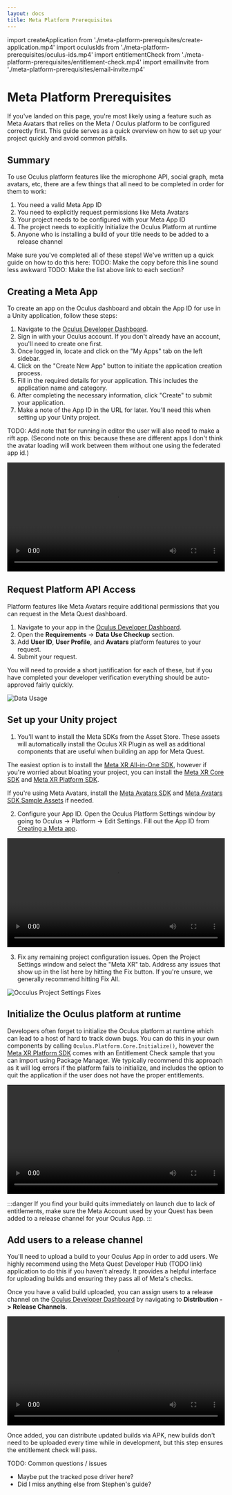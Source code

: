 ```yaml
---
layout: docs
title: Meta Platform Prerequisites
---
```


import createApplication from './meta-platform-prerequisites/create-application.mp4'
import oculusIds from './meta-platform-prerequisites/oculus-ids.mp4'
import entitlementCheck from './meta-platform-prerequisites/entitlement-check.mp4'
import emailInvite from './meta-platform-prerequisites/email-invite.mp4'

# Meta Platform Prerequisites

If you've landed on this page, you're most likely using a feature such as Meta Avatars that relies on the Meta / Oculus platform to be configured correctly first. This guide serves as a quick overview on how to set up your project quickly and avoid common pitfalls.

## Summary
To use Oculus platform features like the microphone API, social graph, meta avatars, etc, there are a few things that all need to be completed in order for them to work:

1. You need a valid Meta App ID
2. You need to explicitly request permissions like Meta Avatars
3. Your project needs to be configured with your Meta App ID
4. The project needs to explicitly Initialize the Oculus Platform at runtime
5. Anyone who is installing a build of your title needs to be added to a release channel

Make sure you've completed all of these steps! We've written up a quick guide on how to do this here:
TODO: Make the copy before this line sound less awkward
TODO: Make the list above link to each section?

## Creating a Meta App

To create an app on the Oculus dashboard and obtain the App ID for use in a Unity application, follow these steps:

1. Navigate to the [Oculus Developer Dashboard](https://dashboard.oculus.com/).
2. Sign in with your Oculus account. If you don't already have an account, you'll need to create one first.
3. Once logged in, locate and click on the "My Apps" tab on the left sidebar.
4. Click on the "Create New App" button to initiate the application creation process.
5. Fill in the required details for your application. This includes the application name and category.
6. After completing the necessary information, click "Create" to submit your application.
7. Make a note of the App ID in the URL for later. You'll need this when setting up your Unity project.

TODO: Add note that for running in editor the user will also need to make a rift app.  (Second note on this: because these are different apps I don't think the avatar loading will work between them without one using the federated app id.)

<video width="100%" controls><source src={createApplication} /></video> 

## Request Platform API Access

Platform features like Meta Avatars require additional permissions that you can request in the Meta Quest dashboard.

1. Navigate to your app in the [Oculus Developer Dashboard](https://dashboard.oculus.com/).
2. Open the **Requirements** -> **Data Use Checkup** section.
3. Add **User ID**, **User Profile**, and **Avatars** platform features to your request.
4. Submit your request.

You will need to provide a short justification for each of these, but if you have completed your developer verification everything should be auto-approved fairly quickly.

![](./meta-platform-prerequisites/data-usage.png "Data Usage")

## Set up your Unity project

1. You'll want to install the Meta SDKs from the Asset Store. These assets will automatically install the Oculus XR Plugin as well as additional components that are useful when building an app for Meta Quest.

The easiest option is to install the [Meta XR All-in-One SDK](https://assetstore.unity.com/packages/tools/integration/meta-xr-all-in-one-sdk-269657), however if you're worried about bloating your project, you can install the [Meta XR Core SDK](https://assetstore.unity.com/packages/tools/integration/meta-xr-core-sdk-269169) and [Meta XR Platform SDK](https://assetstore.unity.com/packages/tools/integration/meta-xr-platform-sdk-262366).

If you're using Meta Avatars, install the [Meta Avatars SDK](https://assetstore.unity.com/packages/tools/integration/meta-avatars-sdk-271958) and [Meta Avatars SDK Sample Assets](https://assetstore.unity.com/packages/tools/integration/meta-avatars-sdk-sample-assets-272863) if needed.

2. Configure your App ID. Open the Oculus Platform Settings window by going to Oculus -> Platform -> Edit Settings. Fill out the App ID from [Creating a Meta app](#creating-a-meta-app).

<video width="100%" controls><source src={oculusIds} /></video> 

3. Fix any remaining project configuration issues. Open the Project Settings window and select the "Meta XR" tab. Address any issues that show up in the list here by hitting the Fix button. If you're unsure, we generally recommend hitting Fix All.

![](./meta-platform-prerequisites/oculus-fixes.png "Occulus Project Settings Fixes")

## Initialize the Oculus platform at runtime

Developers often forget to initialize the Oculus platform at runtime which can lead to a host of hard to track down bugs. You can do this in your own components by calling `Oculus.Platform.Core.Initialize()`, however the [Meta XR Platform SDK](https://assetstore.unity.com/packages/tools/integration/meta-xr-platform-sdk-262366) comes with an Entitlement Check sample that you can import using Package Manager. We typically recommend this approach as it will log errors if the platform fails to initialize, and includes the option to quit the application if the user does not have the proper entitlements.

<video width="100%" controls><source src={entitlementCheck} /></video> 

:::danger
If you find your build quits immediately on launch due to lack of entitlements, make sure the Meta Account used by your Quest has been added to a release channel for your Oculus App.
:::

## Add users to a release channel

You'll need to upload a build to your Oculus App in order to add users. We highly recommend using the Meta Quest Developer Hub (TODO link) application to do this if you haven't already. It provides a helpful interface for uploading builds and ensuring they pass all of Meta's checks.

Once you have a valid build uploaded, you can assign users to a release channel on the [Oculus Developer Dashboard](https://dashboard.oculus.com/) by navigating to **Distribution -> Release Channels**.

<video width="100%" controls><source src={emailInvite} /></video> 

Once added, you can distribute updated builds via APK, new builds don't need to be uploaded every time while in development, but this step ensures the entitlement check will pass.

TODO: Common questions / issues
- Maybe put the tracked pose driver here?
- Did I miss anything else from Stephen's guide?
